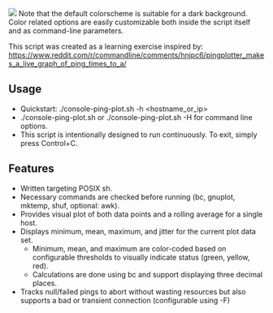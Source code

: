 ![](https://github.com/toazd/console-ping-plot/blob/master/preview/preview.gif)
Note that the default colorscheme is suitable for a dark background.
Color related options are easily customizable both inside the script itself and as command-line parameters.

This script was created as a learning exercise inspired by:
https://www.reddit.com/r/commandline/comments/hnjpc6/pingplotter_makes_a_live_graph_of_ping_times_to_a/

Usage
----------
- Quickstart: ./console-ping-plot.sh -h <hostname_or_ip>
- ./console-ping-plot.sh or ./console-ping-plot.sh -H for command line options.
- This script is intentionally designed to run continuously. To exit, simply press Control+C.

Features
----------
- Written targeting POSIX sh.
- Necessary commands are checked before running (bc, gnuplot, mktemp, shuf, optional: awk).
- Provides visual plot of both data points and a rolling average for a single host.
- Displays minimum, mean, maximum, and jitter for the current plot data set.
  - Minimum, mean, and maximum are color-coded based on configurable thresholds to visually indicate status (green, yellow, red).
  - Calculations are done using bc and support displaying three decimal places.
- Tracks null/failed pings to abort without wasting resources but also supports a bad or transient connection (configurable using -F)

